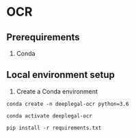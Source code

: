# OCR

## Prerequirements

1. Conda

## Local environment setup

1. Create a Conda environment

`conda create -n deeplegal-ocr python=3.6`

`conda activate deeplegal-ocr`

`pip install -r requirements.txt`
